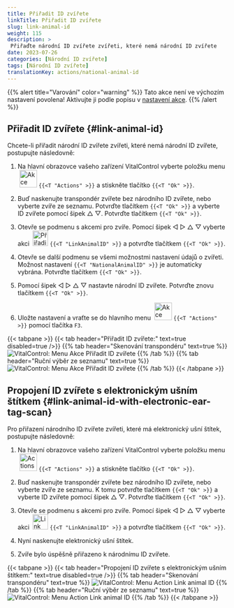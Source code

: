 ```yaml
---
title: Přiřadit ID zvířete
linkTitle: Přiřadit ID zvířete
slug: link-animal-id
weight: 115
description: >
 Přiřaďte národní ID zvířete zvířeti, které nemá národní ID zvířete
date: 2023-07-26
categories: [Národní ID zvířete]
tags: [Národní ID zvířete]
translationKey: actions/national-animal-id
---
```

{{% alert title="Varování" color="warning" %}}
Tato akce není ve výchozím nastavení povolena! Aktivujte ji podle popisu v [nastavení akce](../settings/).
{{% /alert %}}

## Přiřadit ID zvířete {#link-animal-id}

Chcete-li přiřadit národní ID zvířete zvířeti, které nemá národní ID zvířete, postupujte následovně:

1. Na hlavní obrazovce vašeho zařízení VitalControl vyberte položku menu &nbsp;<img src="/icons/actions.svg" width="40" align="bottom" alt="Akce" /> `{{<T "Actions" >}}` a stiskněte tlačítko `{{<T "Ok" >}}`.

2. Buď naskenujte transpondér zvířete bez národního ID zvířete, nebo vyberte zvíře ze seznamu. Potvrďte tlačítkem `{{<T "Ok" >}}` a vyberte ID zvířete pomocí šipek △ ▽. Potvrďte tlačítkem `{{<T "Ok" >}}`.

3. Otevře se podmenu s akcemi pro zvíře. Pomocí šipek ◁ ▷ △ ▽ vyberte akci &nbsp;<img src="/icons/actions/link-nais-id.svg" width="35" align="bottom" alt="Přiřadit ID zvířete" /> `{{<T "LinkAnimalID" >}}` a potvrďte tlačítkem `{{<T "Ok" >}}`.

4. Otevře se další podmenu se všemi možnostmi nastavení údajů o zvířeti. Možnost nastavení `{{<T "NationalAnimalID" >}}` je automaticky vybrána. Potvrďte tlačítkem `{{<T "Ok" >}}`.

5. Pomocí šipek ◁ ▷ △ ▽ nastavte národní ID zvířete. Potvrďte znovu tlačítkem `{{<T "Ok" >}}`.

6. Uložte nastavení a vraťte se do hlavního menu &nbsp;<img src="/icons/actions.svg" width="40" align="bottom" alt="Akce" /> `{{<T "Actions" >}}` pomocí tlačítka `F3`.

{{< tabpane >}}
{{< tab header="Přiřadit ID zvířete:" text=true disabled=true />}}
{{% tab header="Skenování transpondéru" text=true %}}
![VitalControl: Menu Akce Přiřadit ID zvířete](../images/linkanimalid-scan.png "Přiřadit ID zvířete")
{{% /tab %}}
{{% tab header="Ruční výběr ze seznamu" text=true %}}
![VitalControl: Menu Akce Přiřadit ID zvířete](../images/linkanimalid.png "Přiřadit ID zvířete")
{{% /tab %}}
{{< /tabpane >}}

## Propojení ID zvířete s elektronickým ušním štítkem {#link-animal-id-with-electronic-ear-tag-scan}

Pro přiřazení národního ID zvířete zvířeti, které má elektronický ušní štítek, postupujte následovně:

1. Na hlavní obrazovce vašeho zařízení VitalControl vyberte položku menu &nbsp;<img src="/icons/actions.svg" width="40" align="bottom" alt="Actions" /> `{{<T "Actions" >}}` a stiskněte tlačítko `{{<T "Ok" >}}`.

2. Buď naskenujte transpondér zvířete bez národního ID zvířete, nebo vyberte zvíře ze seznamu. K tomu potvrďte tlačítkem `{{<T "Ok" >}}` a vyberte ID zvířete pomocí šipek △ ▽. Potvrďte tlačítkem `{{<T "Ok" >}}`.

3. Otevře se podmenu s akcemi pro zvíře. Pomocí šipek ◁ ▷ △ ▽ vyberte akci &nbsp;<img src="/icons/actions/scan-nais-id.svg" width="35" align="bottom" alt="Link animal ID" />  `{{<T "LinkAnimalID" >}}` a potvrďte tlačítkem `{{<T "Ok" >}}`.

4. Nyní naskenujte elektronický ušní štítek.

5. Zvíře bylo úspěšně přiřazeno k národnímu ID zvířete.

{{< tabpane >}}
{{< tab header="Propojení ID zvířete s elektronickým ušním štítkem:" text=true disabled=true />}}
{{% tab header="Skenování transpondéru" text=true %}}
![VitalControl: Menu Action Link animal ID](../images/linkanimalidscan-scan.png "Link animal ID")
{{% /tab %}}
{{% tab header="Ruční výběr ze seznamu" text=true %}}
![VitalControl: Menu Action Link animal ID](../images/linkanimalidscan.png "Link animal ID")
{{% /tab %}}
{{< /tabpane >}}
